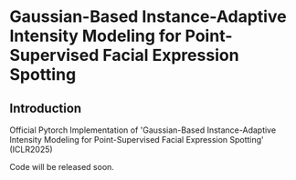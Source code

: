 # Gaussian-Based Instance-Adaptive Intensity Modeling for Point-Supervised Facial Expression Spotting

## Introduction

Official Pytorch Implementation of 'Gaussian-Based Instance-Adaptive Intensity Modeling for Point-Supervised Facial Expression Spotting' (ICLR2025)

Code will be released soon.
